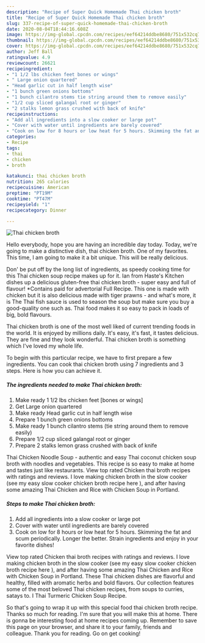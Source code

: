 ```yaml
---
description: "Recipe of Super Quick Homemade Thai chicken broth"
title: "Recipe of Super Quick Homemade Thai chicken broth"
slug: 337-recipe-of-super-quick-homemade-thai-chicken-broth
date: 2020-08-04T18:44:16.608Z
image: https://img-global.cpcdn.com/recipes/eef64214ddbe8680/751x532cq70/thai-chicken-broth-recipe-main-photo.jpg
thumbnail: https://img-global.cpcdn.com/recipes/eef64214ddbe8680/751x532cq70/thai-chicken-broth-recipe-main-photo.jpg
cover: https://img-global.cpcdn.com/recipes/eef64214ddbe8680/751x532cq70/thai-chicken-broth-recipe-main-photo.jpg
author: Jeff Ball
ratingvalue: 4.9
reviewcount: 26621
recipeingredient:
- "1 1/2 lbs chicken feet bones or wings"
- " Large onion quartered"
- "Head garlic cut in half length wise"
- "1 bunch green onions bottoms"
- "1 bunch cilantro stems tie string around them to remove easily"
- "1/2 cup sliced galangal root or ginger"
- "2 stalks lemon grass crushed with back of knife"
recipeinstructions:
- "Add all ingredients into a slow cooker or large pot"
- "Cover with water until ingredients are barely covered"
- "Cook on low for 8 hours or low heat for 5 hours. Skimming the fat and scum periodically. Longer the better. Strain ingredients and enjoy in your favorite dishes!"
categories:
- Recipe
tags:
- thai
- chicken
- broth

katakunci: thai chicken broth 
nutrition: 265 calories
recipecuisine: American
preptime: "PT19M"
cooktime: "PT47M"
recipeyield: "1"
recipecategory: Dinner

---
```



![Thai chicken broth](https://img-global.cpcdn.com/recipes/eef64214ddbe8680/751x532cq70/thai-chicken-broth-recipe-main-photo.jpg)

Hello everybody, hope you are having an incredible day today. Today, we're going to make a distinctive dish, thai chicken broth. One of my favorites. This time, I am going to make it a bit unique. This will be really delicious.

Don&#39; be put off by the long list of ingredients, as speedy cooking time for this Thai chicken soup recipe makes up for it. Ian from Haste&#39;s Kitchen dishes up a delicious gluten-free thai chicken broth - super easy and full of flavour! *Contains paid for advertorial Full Recipe. This one is made with chicken but it is also delicious made with tiger prawns - and what&#39;s more, it is The Thai fish sauce is used to season the soup but make sure you buy a good-quality one such as. Thai food makes it so easy to pack in loads of big, bold flavours.

Thai chicken broth is one of the most well liked of current trending foods in the world. It is enjoyed by millions daily. It's easy, it's fast, it tastes delicious. They are fine and they look wonderful. Thai chicken broth is something which I've loved my whole life.


To begin with this particular recipe, we have to first prepare a few ingredients. You can cook thai chicken broth using 7 ingredients and 3 steps. Here is how you can achieve it.

<!--inarticleads1-->

##### The ingredients needed to make Thai chicken broth:

1. Make ready 1 1/2 lbs chicken feet [bones or wings]
1. Get  Large onion quartered
1. Make ready Head garlic cut in half length wise
1. Prepare 1 bunch green onions bottoms
1. Make ready 1 bunch cilantro stems (tie string around them to remove easily)
1. Prepare 1/2 cup sliced galangal root or ginger
1. Prepare 2 stalks lemon grass crushed with back of knife


Thai Chicken Noodle Soup - authentic and easy Thai coconut chicken soup broth with noodles and vegetables. This recipe is so easy to make at home and tastes just like restaurants. View top rated Chicken thai broth recipes with ratings and reviews. I love making chicken broth in the slow cooker (see my easy slow cooker chicken broth recipe here ), and after having some amazing Thai Chicken and Rice with Chicken Soup in Portland. 

<!--inarticleads2-->

##### Steps to make Thai chicken broth:

1. Add all ingredients into a slow cooker or large pot
1. Cover with water until ingredients are barely covered
1. Cook on low for 8 hours or low heat for 5 hours. Skimming the fat and scum periodically. Longer the better. Strain ingredients and enjoy in your favorite dishes!


View top rated Chicken thai broth recipes with ratings and reviews. I love making chicken broth in the slow cooker (see my easy slow cooker chicken broth recipe here ), and after having some amazing Thai Chicken and Rice with Chicken Soup in Portland. These Thai chicken dishes are flavorful and healthy, filled with aromatic herbs and bold flavors. Our collection features some of the most beloved Thai chicken recipes, from soups to curries, satays to. I Thai Turmeric Chicken Soup Recipe. 

So that's going to wrap it up with this special food thai chicken broth recipe. Thanks so much for reading. I'm sure that you will make this at home. There is gonna be interesting food at home recipes coming up. Remember to save this page on your browser, and share it to your family, friends and colleague. Thank you for reading. Go on get cooking!
